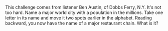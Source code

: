 This challenge comes from listener Ben Austin, of Dobbs Ferry, N.Y. It's not too hard. Name a major world city with a population in the millions. Take one letter in its name and move it two spots earlier in the alphabet. Reading backward, you now have the name of a major restaurant chain. What is it?
